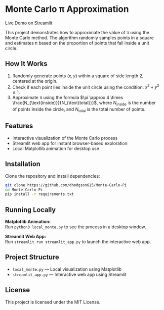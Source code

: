 # Monte Carlo π Approximation

[Live Demo on
Streamlit](https://monte-carlo-pi-efxp3lntxpzv8g8wm6ejbv.streamlit.app)

This project demonstrates how to approximate the value of π using the Monte
Carlo method. The algorithm randomly samples points in a square and estimates
π based on the proportion of points that fall inside a unit circle.

## How It Works

1. Randomly generate points $(x, y)$ within a square of side length 2, centered
   at the origin.
2. Check if each point lies inside the unit circle using the condition: $x^2 +
   y^2 \leq 1$.
3. Approximate π using the formula $\pi \approx 4 \times \frac{N_{\text{inside}}}{N_{\text{total}}}$, where $N_{\text{inside}}$ is the number of points inside the circle, and $N_{\text{total}}$ is the total number of points.

## Features

- Interactive visualization of the Monte Carlo process
- Streamlit web app for instant browser-based exploration
- Local Matplotlib animation for desktop use

## Installation

Clone the repository and install dependencies:

```bash
git clone https://github.com/dhodgson615/Monte-Carlo-Pi
cd Monte-Carlo-Pi
pip install -r requirements.txt
```

## Running Locally

**Matplotlib Animation:**  
Run `python3 local_monte.py` to see the process in a desktop window.

**Streamlit Web App:**  
Run `streamlit run streamlit_app.py` to launch the interactive web app.

## Project Structure

- `local_monte.py` — Local visualization using Matplotlib
- `streamlit_app.py` — Interactive web app using Streamlit

## License

This project is licensed under the MIT License.
